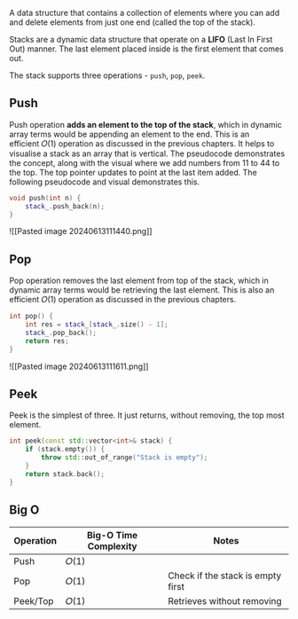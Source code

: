 A data structure that contains a collection of elements where you can add and delete elements from just one end (called the top of the stack). 

Stacks are a dynamic data structure that operate on a **LIFO** (Last In First Out) manner. The last element placed inside is the first element that comes out. 

The stack supports three operations - `push`, `pop`, `peek`.

## Push

Push operation **adds an element to the top of the stack**, which in dynamic array terms would be appending an element to the end. This is an efficient 𝑂(1) operation as discussed in the previous chapters. It helps to visualise a stack as an array that is vertical. The pseudocode demonstrates the concept, along with the visual where we add numbers from 11 to 44 to the top. The top pointer updates to point at the last item added. The following pseudocode and visual demonstrates this.

```cpp
void push(int n) {
    stack_.push_back(n);
}
```

![[Pasted image 20240613111440.png]]

## Pop

Pop operation removes the last element from top of the stack, which in dynamic array terms would be retrieving the last element. This is also an efficient 𝑂(1) operation as discussed in the previous chapters.

```cpp
int pop() {
    int res = stack_[stack_.size() - 1];
    stack_.pop_back();
    return res;
}
```

![[Pasted image 20240613111611.png]]


## Peek

Peek is the simplest of three. It just returns, without removing, the top most element.

```cpp
int peek(const std::vector<int>& stack) {
    if (stack.empty()) {
        throw std::out_of_range("Stack is empty");
    }
    return stack.back();
}
```

## Big O

| Operation | Big-O Time Complexity | Notes                             |
| --------- | --------------------- | --------------------------------- |
| Push      | 𝑂(1)                 |                                   |
| Pop       | 𝑂(1)                 | Check if the stack is empty first |
| Peek/Top  | 𝑂(1)                 | Retrieves without removing        |
